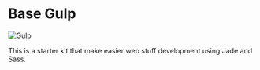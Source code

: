 # Base Gulp

![Gulp](http://ipestov.com/content/images/2015/03/gulp.jpg)

This is a starter kit that make easier web stuff development using Jade and Sass.

